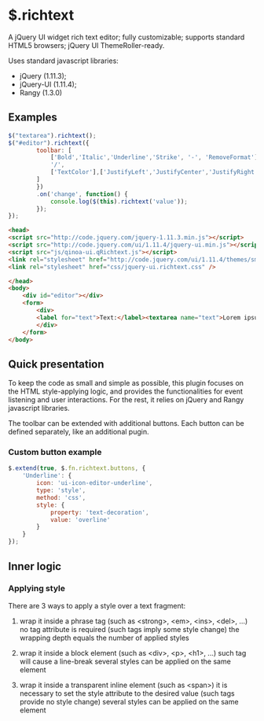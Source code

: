# $.richtext
A jQuery UI widget rich text editor; fully customizable; supports standard HTML5 browsers; jQuery UI ThemeRoller-ready.

Uses standard javascript libraries:
* jQuery (1.11.3);
* jQuery-UI (1.11.4);
* Rangy (1.3.0)

## Examples
```javascript
$("textarea").richtext();
$("#editor").richtext({
		toolbar: [
			['Bold','Italic','Underline','Strike', '-', 'RemoveFormat'],
			'/',
			['TextColor'],['JustifyLeft','JustifyCenter','JustifyRight','JustifyBlock']
		]
		})
		.on('change', function() {
			console.log($(this).richtext('value'));
		});
});
```

```html
<head>
<script src="http://code.jquery.com/jquery-1.11.3.min.js"></script>
<script src="http://code.jquery.com/ui/1.11.4/jquery-ui.min.js"></script>
<script src="js/qinoa-ui.qRichtext.js"></script>
<link rel="stylesheet" href="http://code.jquery.com/ui/1.11.4/themes/smoothness/jquery-ui.css" />
<link rel="stylesheet" href="css/jquery-ui.richtext.css" />

</head>
<body>
    <div id="editor"></div>
    <form>
        <div>
        <label for="text">Text:</label><textarea name="text">Lorem ipsum sit amet.</textarea>
        </div>
    </form>
</body>
```

## Quick presentation
To keep the code as small and simple as possible, this plugin focuses on the HTML style-applying logic, and provides the functionalities for event listening and user interactions. For the rest, it relies on jQuery and Rangy javascript libraries. 

The toolbar can be extended with additional buttons.
Each button can be defined separately, like an additional pugin.

### Custom button example
```javascript
$.extend(true, $.fn.richtext.buttons, {
	'Underline': {
		icon: 'ui-icon-editor-underline',
		type: 'style',
		method: 'css',
		style: {
			property: 'text-decoration',
			value: 'overline'
		}
	}
});
```

## Inner logic
### Applying style
There are 3 ways to apply a style over a text fragment:

1) wrap it inside a phrase tag (such as &lt;strong>, &lt;em>, &lt;ins>, &lt;del>, ...)
	no tag attribute is required (such tags imply some style change)
	the wrapping depth equals the number of applied styles
	
2) wrap it inside a block element (such as &lt;div>, &lt;p>, &lt;h1>, ...)
	such tag will cause a line-break
	several styles can be applied on the same element
	
3) wrap it inside a transparent inline element (such as &lt;span>)
	it is necessary to set the style attribute to the desired value (such tags provide no style change)
	several styles can be applied on the same element
